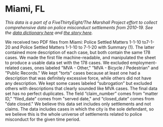 # Miami, FL

*This data is a part of a FiveThirtyEight/The Marshall Project effort to collect comprehensive data on police misconduct settlements from 2010-19. See the [data dictionary here](../) and [the story here](https://fivethirtyeight.com/features/police-misconduct-costs-cities-millions-every-year-but-thats-where-the-accountability-ends).*

We received two PDF files from Miami: Police Settled Matters 1-1-10 to7-1-20 and Police Settled Matters 1-1-10 to 7-1-20 with Summary (1). The latter contained more description of each case, but both contain the same 178 cases. We made the first file machine-readable, and manipulated the sheet to produce a usable data set with the 178 cases. We excluded employment-related cases, ones labeled "MVA - Other," "MVA - Bicycle / Pedestrian" and "Public Records." We kept "torts" cases because at least one had a description that was definitely excessive force, while others did not have any description. We kept some cases labeled “subrogation” but excluded others with descriptions that clearly sounded like MVA cases. The final data set has no perfect duplicates. The field “claim_number” comes from "matter ID," “filed_date” comes from "served date," and “closed_date” comes from "date closed." We believe this data set includes only settlements and not claims. The data includes cases in which the city is the sole defendant, so we believe this is the whole universe of settlements related to police misconduct for the given time period.
